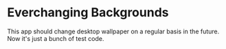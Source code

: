 # Everchanging Backgrounds

This app should change desktop wallpaper on a regular basis in the future. Now it's just a bunch of test code.
